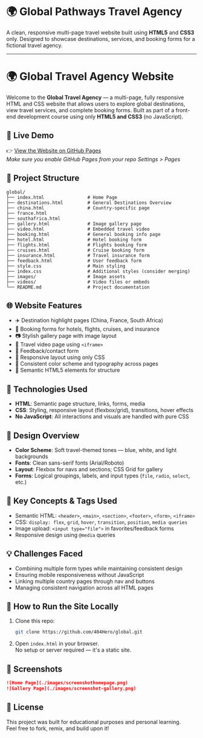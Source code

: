 # 🌍 Global Pathways Travel Agency

A clean, responsive multi-page travel website built using **HTML5** and **CSS3** only. Designed to showcase destinations, services, and booking forms for a fictional travel agency.

---

# 🌍 Global Travel Agency Website

Welcome to the **Global Travel Agency** — a multi-page, fully responsive HTML and CSS website that allows users to explore global destinations, view travel services, and complete booking forms. Built as part of a front-end development course using only **HTML5 and CSS3** (no JavaScript).

## 🔗 Live Demo

👉 [View the Website on GitHub Pages](https://404Hero.github.io/global/)  
*Make sure you enable GitHub Pages from your repo Settings > Pages*

## 📁 Project Structure

```plaintext
global/
├── index.html                # Home Page
├── destinations.html         # General Destinations Overview
├── china.html                # Country-specific page
├── france.html
├── southafrica.html
├── gallery.html              # Image gallery page
├── video.html                # Embedded travel video
├── booking.html              # General booking info page
├── hotel.html                # Hotel booking form
├── flights.html              # Flights booking form
├── cruises.html              # Cruise booking form
├── insurance.html            # Travel insurance form
├── feedback.html             # User feedback form
├── style.css                 # Main styling
├── index.css                 # Additional styles (consider merging)
├── images/                   # Image assets
├── videos/                   # Video files or embeds
└── README.md                 # Project documentation
```

## 🌐 Website Features

- ✈️ Destination highlight pages (China, France, South Africa)
- 🏨 Booking forms for hotels, flights, cruises, and insurance
- 📷 Stylish gallery page with image layout
- 🎥 Travel video page using `<iframe>`
- 📩 Feedback/contact form
- 📱 Responsive layout using only CSS
- 🎨 Consistent color scheme and typography across pages
- 📂 Semantic HTML5 elements for structure

## 🧪 Technologies Used

- **HTML**: Semantic page structure, links, forms, media
- **CSS**: Styling, responsive layout (flexbox/grid), transitions, hover effects
- **No JavaScript**: All interactions and visuals are handled with pure CSS

## 🎨 Design Overview

- **Color Scheme**: Soft travel-themed tones — blue, white, and light backgrounds
- **Fonts**: Clean sans-serif fonts (Arial/Roboto)
- **Layout**: Flexbox for navs and sections; CSS Grid for gallery
- **Forms**: Logical groupings, labels, and input types (`file`, `radio`, `select`, etc.)

## 🧠 Key Concepts & Tags Used

- Semantic HTML: `<header>`, `<main>`, `<section>`, `<footer>`, `<form>`, `<iframe>`
- CSS: `display: flex`, `grid`, `hover`, `transition`, `position`, `media queries`
- Image upload: `<input type="file">` in favorites/feedback forms
- Responsive design using `@media` queries

## 💡 Challenges Faced

- Combining multiple form types while maintaining consistent design
- Ensuring mobile responsiveness without JavaScript
- Linking multiple country pages through nav and buttons
- Managing consistent navigation across all HTML pages

## 🚀 How to Run the Site Locally

1. Clone this repo:
   ```bash
   git clone https://github.com/404Hero/global.git
   ```
2. Open `index.html` in your browser.  
   No setup or server required — it's a static site.

## 📸 Screenshots


```markdown
![Home Page](./images/screenshothomepage.png)
![Gallery Page](./images/screenshot-gallery.png)
```

## 📜 License

This project was built for educational purposes and personal learning.  
Feel free to fork, remix, and build upon it!
